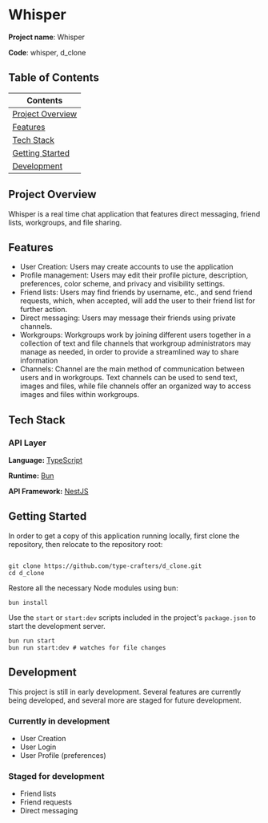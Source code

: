 # Whisper

**Project name**: Whisper

**Code**: whisper, d_clone

## Table of Contents


| Contents |
| --- |
| [Project Overview](#project-overview) |
| [Features](#features) |
| [Tech Stack](#tech-stack) |
| [Getting Started](#getting-started) |
| [Development](#development) |

## Project Overview

Whisper is a real time chat application that features direct messaging, friend lists, workgroups, and file sharing.

## Features

- User Creation: Users may create accounts to use the application
- Profile management: Users may edit their profile picture, description, preferences, color scheme, and privacy and visibility settings. 
- Friend lists: Users may find friends by username, etc., and send friend requests, which, when accepted, will add the user to their friend list for further action.
- Direct messaging: Users may message their friends using private channels.
- Workgroups: Workgroups work by joining different users together in a collection of text and file channels that workgroup administrators may manage as needed, in order to provide a streamlined way to share information 
- Channels: Channel are the main method of communication between users and in workgroups. Text channels can be used to send text, images and files, while file channels offer an organized way to access images and files within workgroups. 

## Tech Stack

### API Layer

**Language:** [TypeScript](https://www.typescriptlang.org)

**Runtime:** [Bun](https://bun.sh)

**API Framework:** [NestJS](https://nestjs.com)


## Getting Started

In order to get a copy of this application running locally, first clone the repository, then relocate to the repository root:

```shell

git clone https://github.com/type-crafters/d_clone.git
cd d_clone

```

Restore all the necessary Node modules using bun:

```shell
bun install
```

Use the `start` or `start:dev` scripts included in the project's `package.json` to start the development server.

```shell
bun run start
bun run start:dev # watches for file changes
```

## Development

This project is still in early development. Several features are currently being developed, and several more are staged for future development.

### Currently in development

- User Creation
- User Login
- User Profile (preferences)

### Staged for development

- Friend lists
- Friend requests
- Direct messaging
